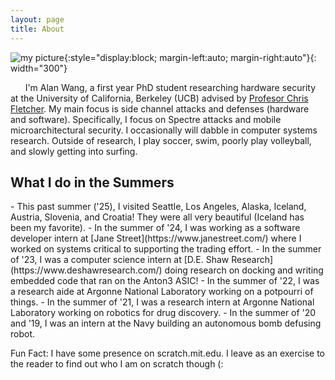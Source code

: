 ```yaml
---
layout: page
title: About
---
```


![my picture](/assets/images/my_picture.png){:style="display:block; margin-left:auto; margin-right:auto"}{: width="300"}

&nbsp;&nbsp;&nbsp;&nbsp;&nbsp;&nbsp;I'm Alan Wang, a first year PhD student researching hardware security at the University of California, Berkeley (UCB) advised by [Profesor Chris Fletcher](https://cwfletcher.github.io/). My main focus is side channel attacks and defenses (hardware and software). Specifically, I focus on Spectre attacks and mobile microarchitectural security. I occasionally will dabble in computer systems research. Outside of research, I play soccer, swim, poorly play volleyball, and slowly getting into surfing.  

<h2>What I do in the Summers</h2>
- This past summer ('25), I visited Seattle, Los Angeles, Alaska, Iceland, Austria, Slovenia, and Croatia! They were all very beautiful (Iceland has been my favorite).  
- In the summer of '24, I was working as a software developer intern at [Jane Street](https://www.janestreet.com/) where I worked on systems critical to supporting the trading effort.  
- In the summer of '23, I was a computer science intern at [D.E. Shaw Research](https://www.deshawresearch.com/) doing research on docking and writing embedded code that ran on the Anton3 ASIC!  
- In the summer of '22, I was a research aide at Argonne National Laboratory working on a potpourri of things.  
- In the summer of '21, I was a research intern at Argonne National Laboratory working on robotics for drug discovery.  
- In the summer of '20 and '19, I was an intern at the Navy building an autonomous bomb defusing robot.  

<p class="message">
  Fun Fact: I have some presence on scratch.mit.edu. I leave as an exercise to the reader to find out who I am on scratch though (:
</p>


